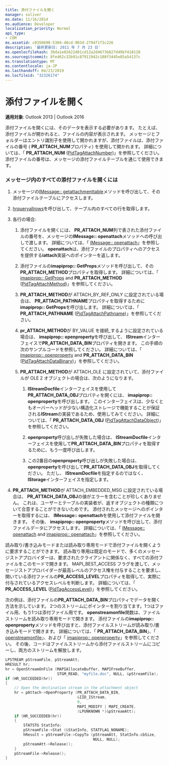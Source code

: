 ```yaml
---
title: 添付ファイルを開く
manager: soliver
ms.date: 11/16/2014
ms.audience: Developer
localization_priority: Normal
api_type:
- COM
ms.assetid: c0350698-5304-40cd-903d-279471f3c226
description: '最終更新日: 2011 年 7 月 23 日'
ms.openlocfilehash: 39da1e02622d81cd12a2d4673b827d49bf418128
ms.sourcegitcommit: 8fe462c32b91c87911942c188f3445e85a54137c
ms.translationtype: MT
ms.contentlocale: ja-JP
ms.lasthandoff: 04/23/2019
ms.locfileid: "32326174"
---
```

# <a name="opening-an-attachment"></a>添付ファイルを開く

**適用対象**: Outlook 2013 | Outlook 2016 
  
添付ファイルを開くには、そのデータを表示する必要があります。 たとえば、添付ファイルが開かれると、ファイルの内容が表示されます。 メッセージとフォルダーはエントリ識別子を使用して開かれますが、添付ファイルは、添付ファイルの番号 ( **PR_ATTACH_NUM**プロパティ) を使用して開かれます。 詳細については、「 **PR_ATTACH_NUM** ([PidTagAttachNumber](pidtagattachnumber-canonical-property.md))」を参照してください。 添付ファイルの番号は、メッセージの添付ファイルテーブルを通じて使用できます。
  
### <a name="to-open-all-attachments-in-a-message"></a>メッセージ内のすべての添付ファイルを開くには
  
1. メッセージの[IMessage:: getattachmenttable](imessage-getattachmenttable.md)メソッドを呼び出して、その添付ファイルテーブルにアクセスします。 
    
2. [hrqueryallrows](hrqueryallrows.md)を呼び出して、テーブル内のすべての行を取得します。 
    
3. 各行の場合: 
    
    1. 添付ファイルを開くには、 **PR_ATTACH_NUM**列で表された添付ファイルの番号を、メッセージの**IMessage:: openattach**メソッドへの呼び出しで渡します。 詳細については、「 [IMessage:: openattach](imessage-openattach.md)」を参照してください。 **openattach**は、添付ファイルのプロパティへのアクセスを提供する**iattach**実装へのポインターを返します。 
        
    2. 添付ファイルの**imapiprop:: GetProps**メソッドを呼び出して、その**PR_ATTACH_METHOD**プロパティを取得します。 詳細については、「 [imapiprop:: GetProps](imapiprop-getprops.md) and **PR_ATTACH_METHOD** ([PidTagAttachMethod](pidtagattachmethod-canonical-property.md))」を参照してください。
        
    3. **PR_ATTACH_METHOD**が ATTACH_BY_REF_ONLY に設定されている場合は、 **PR_ATTACH_PATHNAME**プロパティを取得するために**imapiprop:: GetProps**を呼び出します。 詳細については、「 **PR_ATTACH_PATHNAME** ([PidTagAttachPathname](pidtagattachpathname-canonical-property.md))」を参照してください。
        
    4. **pr\_ATTACH_METHOD**が BY_VALUE を接続\_するように設定されている場合は、 **imapiprop:: openproperty**を呼び出して、 **IStream**インターフェイスで**PR\_ATTACH_DATA_BIN**プロパティを開きます。 この手順の次のサンプルコードを参照してください。 詳細については、「 [imapiprop:: openproperty](imapiprop-openproperty.md) and **PR_ATTACH_DATA_BIN** ([PidTagAttachDataBinary](pidtagattachdatabinary-canonical-property.md))」を参照してください。
        
    5. **PR_ATTACH_METHOD**が ATTACH_OLE に設定されていて、添付ファイルが OLE 2 オブジェクトの場合は、次のようになります。 
        
        1. **IStreamDocfile**インターフェイスを使用して**PR\_ATTACH_DATA_OBJ**プロパティを開くには、 **imapiprop:: openproperty**を呼び出します。 このインターフェイスは、少なくともオーバーヘッドが少ない構造化ストレージで機能することが保証される**IStream**の実装であるため、使用してみてください。 詳細については、「 **PR_ATTACH_DATA_OBJ** ([PidTagAttachDataObject](pidtagattachdataobject-canonical-property.md))」を参照してください。
            
        2. **openproperty**呼び出しが失敗した場合は、 **IStreamDocfile**インターフェイスを使用して**PR_ATTACH_DATA_BIN**プロパティを取得するために、もう一度呼び出します。 
            
        3. この2番目の**openproperty**呼び出しが失敗した場合は、 **openproperty**を呼び出して**PR_ATTACH_DATA_OBJ**を取得してください。 ただし、 **IStreamDocfile**を指定するのではなく、 **IStorage**インターフェイスを指定します。 
    
4. **PR_ATTACH_METHOD**が ATTACH_EMBEDDED_MSG に設定されている場合は、 **PR_ATTACH_DATA_OBJ**の値がエラーを含むことが珍しくありません。 これは、ユーザーとテーブルの実装者が、返すオブジェクトの種類について合意することができないためです。 添付されたメッセージへのポインターを取得するには、 **IMessage:: openattach**を使用して添付ファイルを開きます。 その後、 **imapiprop:: openproperty**メソッドを呼び出して、添付ファイルデータにアクセスします。 詳細については、「 [IMessage:: openattach](imessage-openattach.md) and [imapiprop:: openattach](imapiprop-openproperty.md)」を参照してください。
    
読み取り/書き込みモードまたは読み取り専用モードで添付ファイルを開くように要求することができます。 読み取り専用は既定のモードで、多くのメッセージストアプロバイダーは、要求されたクライアントに関係なく、すべての添付ファイルをこのモードで開きます。 MAPI_BEST_ACCESS フラグを渡して、メッセージストアプロバイダーが最高レベルのアクセス権を付与することを要求し、開いている添付ファイルの**PR_ACCESS_LEVEL**プロパティを取得して、実際に付与されているアクセスレベルを判断します。 詳細については、「 **PR_ACCESS_LEVEL** ([PidTagAccessLevel](pidtagaccesslevel-canonical-property.md))」を参照してください。
  
次の例は、添付ファイルの**PR\_ATTACH_DATA_BIN**プロパティでデータを開く方法を示しています。 2つのストリームにポインターを割り当てます。1つはファイル用、もう1つは添付ファイル用です。 **openstreamonfile**関数は、ファイルストリームを読み取り専用モードで開きます。 添付ファイルの**imapiprop:: openproperty**メソッドを呼び出すと、添付ファイルストリームが読み取り/書き込みモードで開きます。 詳細については、「 **PR_ATTACH_DATA_BIN**」、「 [openstreamonfile](openstreamonfile.md)」、および「 [imapiprop:: openproperty](imapiprop-openproperty.md)」を参照してください。 その後、コードはファイルストリームから添付ファイルストリームにコピーし、両方のストリームを解放します。
  
```cpp
LPSTREAM pStreamFile, pStreamAtt;
HRESULT hr;
hr = OpenStreamOnFile (MAPIAllocateBuffer, MAPIFreeBuffer,
                       STGM_READ, "myfile.doc", NULL, &pStreamFile);
if (HR_SUCCEEDED(hr))
{
    // Open the destination stream in the attachment object
    hr = pAttach->OpenProperty (PR_ATTACH_DATA_BIN,
                                &IID_IStream,
                                0,
                                MAPI_MODIFY | MAPI_CREATE,
                                (LPUNKNOWN *)&pStreamAtt);
    if (HR_SUCCEEDED(hr))
    {
        STATSTG StatInfo;
        pStreamFile->Stat (&StatInfo, STATFLAG_NONAME);
        hResult = pStreamFile->CopyTo (pStreamAtt, StatInfo.cbSize,
                                       NULL, NULL);
        pStreamAtt->Release();
    }
    pStreamFile->Release();
}
```



